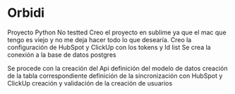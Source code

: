 # Orbidi
Proyecto Python No testted
Creo el proyecto en sublime ya que el mac que tengo es viejo y no me deja hacer todo lo que desearía.
Creo la configuración de HubSpot y ClickUp con los tokens y Id list
Se crea la conexión a la base de datos postgres

Se procede con la creación del Api
  definición del modelo de datos
  creación de la tabla correspondiente
  definición de la sincronización con HubSpot y ClickUp
  creación y validación de la creación de usuarios
